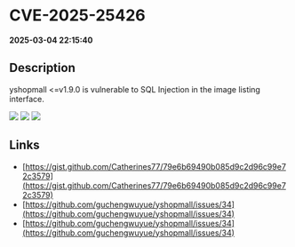 # CVE-2025-25426

**2025-03-04 22:15:40**

## Description
yshopmall <=v1.9.0 is vulnerable to SQL Injection in the image listing interface.

![](https://img.shields.io/static/v1?label=Score&message=7.2&color=red)
![](https://img.shields.io/static/v1?label=Severity&message=HIGH&color=red)
![](https://img.shields.io/static/v1?label=CWE&message=SQL&color=green)

## Links
- [https://gist.github.com/Catherines77/79e6b69490b085d9c2d96c99e72c3579](https://gist.github.com/Catherines77/79e6b69490b085d9c2d96c99e72c3579)
- [https://github.com/guchengwuyue/yshopmall/issues/34](https://github.com/guchengwuyue/yshopmall/issues/34)
- [https://github.com/guchengwuyue/yshopmall/issues/34](https://github.com/guchengwuyue/yshopmall/issues/34)
